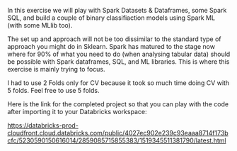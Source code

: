 In this exercise we will play with Spark Datasets & Dataframes, some Spark SQL, and build a couple of binary classifiaction models using Spark ML (with some MLlib too). 

The set up and approach will not be too dissimilar to the standard type of approach you might do in Sklearn. Spark has matured to the stage now where for 90% of what you need to do (when analysing tabular data) should be possible with Spark dataframes, SQL, and ML libraries. This is where this exercise is mainly trying to focus.


I had to use 2 Folds only for CV because it took so much time doing CV with 5 folds. Feel free to use 5 folds. 


Here is the link for the completed project so that you can play with the code after importing it to your Databricks workspace:

https://databricks-prod-cloudfront.cloud.databricks.com/public/4027ec902e239c93eaaa8714f173bcfc/5230590150616014/2859085715855383/1519345511381790/latest.html
